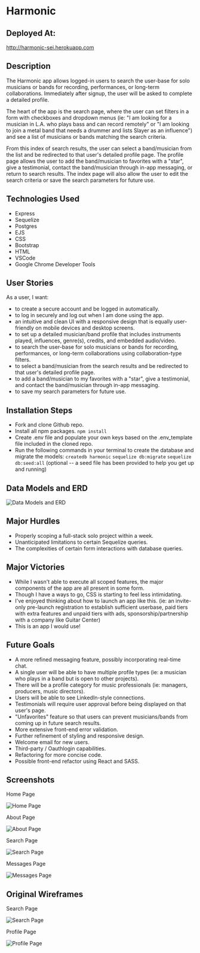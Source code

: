 # Harmonic

## Deployed At:
http://harmonic-sei.herokuapp.com

## Description

The Harmonic app allows logged-in users to search the user-base for solo musicians or bands for recording, performances, or long-term collaborations. Immediately after signup, the user will be asked to complete a detailed profile. 

The heart of the app is the search page, where the user can set filters in a form with checkboxes and dropdown menus (ie: "I am looking for a musician in L.A. who plays bass and can record remotely"  or "I am looking to join a metal band that needs a drummer and lists Slayer as an influence") and see a list of musicians or bands matching the search criteria. 

From this index of search results, the user can select a band/musician from the list and be redirected to that user's detailed profile page. The profile page allows the user to add the band/musician to favorites with a "star", give a testimonial, contact the band/musician through in-app messaging, or return to search results. The index page will also allow the user to edit the search criteria or save the search parameters for future use.


## Technologies Used
- Express
- Sequelize
- Postgres
- EJS
- CSS
- Bootstrap
- HTML
- VSCode
- Google Chrome Developer Tools

## User Stories
As a user, I want:

- to create a secure account and be logged in automatically. 
- to log in securely and log out when I am done using the app.
- an intuitive and clean UI with a responsive design that is equally user-friendly on mobile devices and desktop screens.
- to set up a detailed musician/band profile that includes instruments played, influences, genre(s), credits, and embedded audio/video.
- to search the user-base for solo musicians or bands for recording, performances, or long-term collaborations using collaboration-type filters.
- to select a band/musician from the search results and be redirected to that user's detailed profile page.
- to add a band/musician to my favorites with a "star", give a testimonial, and contact the band/musician through in-app messaging.
- to save my search parameters for future use.


## Installation Steps
- Fork and clone Github repo. 
- Install all npm packages. ```npm install```
- Create .env file and populate your own keys based on the .env_template file included in the cloned repo.
- Run the following commands in your terminal to create the database and migrate the models:
  ```createdb harmonic```
  ```sequelize db:migrate```
  ```sequelize db:seed:all``` (optional -- a seed file has been provided to help you get up and running)


## Data Models and ERD

![Data Models and ERD](https://i.imgur.com/lhjZxMb.png)


## Major Hurdles
- Properly scoping a full-stack solo project within a week. 
- Unanticipated limitations to certain Sequelize queries. 
- The complexities of certain form interactions with database queries. 

## Major Victories
- While I wasn't able to execute all scoped features, the major components of the app are all present in some form. 
- Though I have a ways to go, CSS is starting to feel less intimidating.
- I've enjoyed thinking about how to launch an app like this. (ie: an invite-only pre-launch registration to establish sufficient userbase, paid tiers with extra features and unpaid tiers with ads, sponsorship/partnership with a company like Guitar Center)
- This is an app I would use!

## Future Goals
- A more refined messaging feature, possibly incorporating real-time chat. 
- A single user will be able to have multiple profile types (ie: a musician who plays in a band but is open to other projects). 
- There will be a profile category for music professionals (ie: managers, producers, music directors).
- Users will  be able to see LinkedIn-style connections.
- Testimonials will require user approval before being displayed on that user's page.
- "Unfavorites" feature so that users can prevent musicians/bands from coming up in future search results. 
- More extensive front-end error validation.
- Further refinement of styling and responsive design.
- Welcome email for new users.
- Third-party / Oauthlogin capabilities.
- Refactoring for more concise code.
- Possible front-end refactor using React and SASS.




## Screenshots

Home Page

![Home Page](https://i.imgur.com/GyMNY8y.jpg)


About Page

![About Page](https://i.imgur.com/srlpM2U.jpg)

Search Page

![Search Page](https://i.imgur.com/pOmyHIC.jpg)


Messages Page

![Messages Page](https://i.imgur.com/IEEOVSs.png)



## Original Wireframes

Search Page

![Search Page](https://i.imgur.com/6quKZP2.jpg)

Profile Page

![Profile Page](https://i.imgur.com/UtTT2Tp.jpg)
